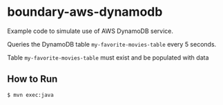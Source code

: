 boundary-aws-dynamodb
=====================

Example code to simulate use of AWS DynamoDB service.

Queries the DynamoDB table `my-favorite-movies-table` every 5 seconds.

Table `my-favorite-movies-table` must exist and be populated with data


How to Run
----------
```
$ mvn exec:java
```

